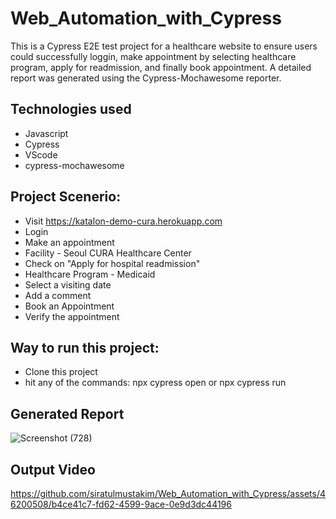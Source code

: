 # Web_Automation_with_Cypress
This is a Cypress E2E test project for a healthcare website to ensure users could successfully loggin, make appointment by selecting healthcare program, apply for readmission, and finally book appointment. A detailed report was generated using the Cypress-Mochawesome reporter.
## Technologies used
- Javascript
- Cypress
- VScode
- cypress-mochawesome

## Project Scenerio:
- Visit https://katalon-demo-cura.herokuapp.com
- Login
- Make an appointment
- Facility - Seoul CURA Healthcare Center
- Check on "Apply for hospital readmission"
- Healthcare Program - Medicaid
- Select a visiting date
- Add a comment
- Book an Appointment
- Verify the appointment

## Way to run this project:
- Clone this project
- hit any of the commands: npx cypress open or npx cypress run

## Generated Report
![Screenshot (728)](https://github.com/siratulmustakim/Web_Automation_with_Cypress/assets/46200508/d6e86f86-9b1b-46d3-9c8d-4fbe84e996ee)

## Output Video
https://github.com/siratulmustakim/Web_Automation_with_Cypress/assets/46200508/b4ce41c7-fd62-4599-9ace-0e9d3dc44196


